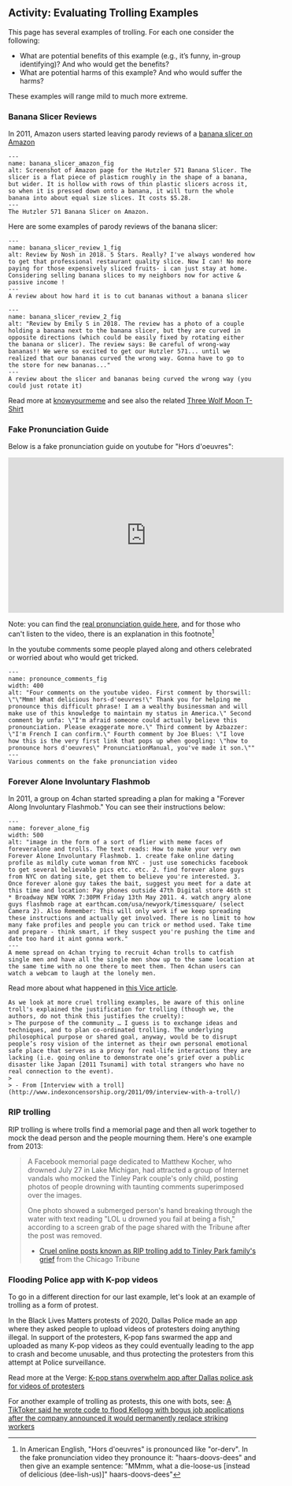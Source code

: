 ## Activity: Evaluating Trolling Examples

This page has several examples of trolling. For each one consider the following:
- What are potential benefits of this example (e.g., it’s funny, in-group identifying)? And who would get the benefits?
- What are potential harms of this example? And who would suffer the harms?

These examples will range mild to much more extreme.

### Banana Slicer Reviews
In 2011, Amazon users started leaving parody reviews of a [banana slicer on Amazon](https://www.amazon.com/Hutzler-3571-571-Banana-Slicer/dp/B0047E0EII)

```{figure} banana_1.png
---
name: banana_slicer_amazon_fig
alt: Screenshot of Amazon page for the Hutzler 571 Banana Slicer. The slicer is a flat piece of plasticm roughly in the shape of a banana, but wider. It is hollow with rows of thin plastic slicers across it, so when it is pressed down onto a banana, it will turn the whole banana into about equal size slices. It costs $5.28.
---
The Hutzler 571 Banana Slicer on Amazon.
```

Here are some examples of parody reviews of the banana slicer:

```{figure} banana_2.png
---
name: banana_slicer_review_1_fig
alt: Review by Nosh in 2018. 5 Stars. Really? I've always wondered how to get that professional restaurant quality slice. Now I can! No more paying for those expensively sliced fruits- i can just stay at home. Considering selling banana slices to my neighbors now for active & passive income !
---
A review about how hard it is to cut bananas without a banana slicer
```

```{figure} banana_3.png
---
name: banana_slicer_review_2_fig
alt: "Review by Emily S in 2018. The review has a photo of a couple holding a banana next to the banana slicer, but they are curved in opposite directions (which could be easily fixed by rotating either the banana or slicer). The review says: Be careful of wrong-way bananas!! We were so excited to get our Hutzler 571... until we realized that our bananas curved the wrong way. Gonna have to go to the store for new bananas..."
---
A review about the slicer and bananas being curved the wrong way (you could just rotate it)
```

Read more at [knowyourmeme](https://knowyourmeme.com/memes/banana-slicer-reviews) and see also the related [Three Wolf Moon T-Shirt](https://www.youtube.com/watch?v=TbNQ746eLiU)

### Fake Pronunciation Guide

Below is a fake pronunciation guide on youtube for "Hors d'oeuvres":

<iframe width="560" height="315" src="https://www.youtube.com/embed/o1-ndsRPxbM" title="YouTube video player" frameborder="0" allow="accelerometer; autoplay; clipboard-write; encrypted-media; gyroscope; picture-in-picture" allowfullscreen></iframe>

Note: you can find the [real pronunciation guide here](https://dictionary.cambridge.org/us/pronunciation/english/hors-d-oeuvre), and for those who can't listen to the video, there is an explanation in this footnote[^fake_pronounce]

[^fake_pronounce]: In American English, "Hors d'oeuvres" is pronounced like "or-derv". In the fake pronunciation video they pronounce it: "haars-doovs-dees" and then give an example sentence: "MMmm, what a die-loose-us [instead of delicious (dee-lish-us)]" haars-doovs-dees"

In the youtube comments some people played along and others celebrated or worried about who would get tricked.

```{figure} pronounce_comments.png
---
name: pronounce_comments_fig
width: 400
alt: "Four comments on the youtube video. First comment by thorswill: \"\"Mmm! What delicious hors-d'oeuvres!\" Thank you for helping me pronounce this difficult phrase! I am a wealthy businessman and will make use of this knowledge to maintain my status in America.\" Second comment by unfa: \"I'm afraid someone could actually believe this pronounciation. Please exaggerate more.\" Third comment by Azbazzer: \"I'm French I can confirm.\" Fourth comment by Joe Blues: \"I love how this is the very first link that pops up when googling: \"how to pronounce hors d'oeuvres\" PronunciationManual, you've made it son.\""
---
Various comments on the fake pronunciation video
```



### Forever Alone Involuntary Flashmob
In 2011, a group on 4chan started spreading a plan for making a "Forever Along Involuntary Flashmob." You can see their instructions below:

```{figure} forever_alone.png
---
name: forever_alone_fig
width: 500
alt: "image in the form of a sort of flier with meme faces of foreveralone and trolls. The text reads: How to make your very own Forever Alone Involuntary Flashmob. 1. create fake online dating profile as mildly cute woman from NYC - just use somechicks facebook to get several believable pics etc. etc. 2. find forever alone guys from NYC on dating site, get them to believe you're interested. 3. Once forever alone guy takes the bait, suggest you meet for a date at this time and location: Pay phones outside 47th Digital store 46th st * Broadway NEW YORK 7:30PM Friday 13th May 2011. 4. watch angry alone guys flashmob rage at earthcam.com/usa/newyork/timessquare/ (select Camera 2). Also Remember: This will only work if we keep spreading these instructions and actually get involved. There is no limit to how many fake profiles and people you can trick or method used. Take time and prepare - think smart, if they suspect you're pushing the time and date too hard it aint gonna work."
---
A meme spread on 4chan trying to recruit 4chan trolls to catfish single men and have all the single men show up to the same location at the same time with no one there to meet them. Then 4chan users can watch a webcam to laugh at the lonely men.
```

Read more about what happened in [this Vice article](https://www.vice.com/en/article/wdyyny/forever-alone-involuntary-flashmob).


```{note}
As we look at more cruel trolling examples, be aware of this online troll's explained the justification for trolling (though we, the authors, do not think this justifies the cruelty):
> The purpose of the community … I guess is to exchange ideas and techniques, and to plan co-ordinated trolling. The underlying philosophical purpose or shared goal, anyway, would be to disrupt people’s rosy vision of the internet as their own personal emotional safe place that serves as a proxy for real-life interactions they are lacking (i.e. going online to demonstrate one’s grief over a public disaster like Japan [2011 Tsunami] with total strangers who have no real connection to the event).
>
> - From [Interview with a troll](http://www.indexoncensorship.org/2011/09/interview-with-a-troll/)
```



### RIP trolling

RIP trolling is where trolls find a memorial page and then all work together to mock the dead person and the people mourning them. Here's one example from 2013:

> A Facebook memorial page dedicated to Matthew Kocher, who drowned July 27 in Lake Michigan, had attracted a group of Internet vandals who mocked the Tinley Park couple's only child, posting photos of people drowning with taunting comments superimposed over the images.
>
> One photo showed a submerged person's hand breaking through the water with text reading "LOL u drowned you fail at being a fish," according to a screen grab of the page shared with the Tribune after the post was removed.
>
> - [Cruel online posts known as RIP trolling add to Tinley Park family's grief](https://www.chicagotribune.com/suburbs/ct-xpm-2013-08-12-ct-met-rip-trolling-20130812-story.html) from the Chicago Tribune



### Flooding Police app with K-pop videos

To go in a different direction for our last example, let's look at an example of trolling as a form of protest.

In the Black Lives Matters protests of 2020, Dallas Police made an app where they asked people to upload videos of protesters doing anything illegal. In support of the protesters, K-pop fans swarmed the app and uploaded as many K-pop videos as they could eventually leading to the app to crash and become unusable, and thus protecting the protesters from this attempt at Police surveillance.

Read more at the Verge: [K-pop stans overwhelm app after Dallas police ask for videos of protesters](https://www.theverge.com/2020/6/1/21277423/k-pop-dallas-pd-iwatch-app-flood-review-bomb-surveillance-protests-george-floyd)

For another example of trolling as protests, this one with bots, see: [A TikToker said he wrote code to flood Kellogg with bogus job applications after the company announced it would permanently replace striking workers](https://www.businessinsider.com/tiktoker-wrote-code-spam-kellogg-strike-busting-job-ad-site-2021-12)
